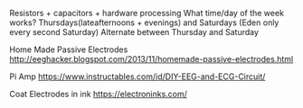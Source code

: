Resistors + capacitors + hardware processing
What time/day of the week works?
  Thursdays(lateafternoons + evenings) and Saturdays (Eden only every second Saturday)
      Alternate between Thursday and Saturday
      
Home Made Passive Electrodes
http://eeghacker.blogspot.com/2013/11/homemade-passive-electrodes.html

Pi Amp
https://www.instructables.com/id/DIY-EEG-and-ECG-Circuit/ 

Coat Electrodes in ink
https://electroninks.com/


